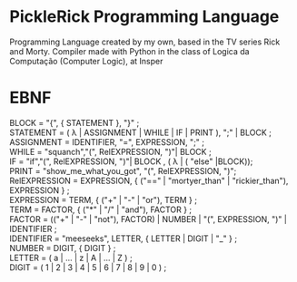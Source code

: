 # PickleRick Programming Language
Programming Language created by my own, based in the TV series Rick and Morty. Compiler made with Python in the class of Logica da Computação (Computer Logic), at Insper


# EBNF
BLOCK = "{", { STATEMENT }, "}" ;<br />
STATEMENT = ( λ | ASSIGNMENT | WHILE | IF | PRINT ), ";" | BLOCK ;<br />
ASSIGNMENT = IDENTIFIER, "=", EXPRESSION, ";" ;<br />
WHILE = "squanch","(", RelEXPRESSION, ")"| BLOCK ;<br />
IF = "if","(", RelEXPRESSION, ")"| BLOCK ,  ( λ |  ( "else" |BLOCK));<br />
PRINT = "show_me_what_you_got", "(", RelEXPRESSION, ")";<br />
RelEXPRESSION = EXPRESSION, { ("==" | "mortyer_than" | "rickier_than"), EXPRESSION } ;<br />
EXPRESSION = TERM, { ("+" | "-" | "or"), TERM } ;<br />
TERM = FACTOR, { ("*" | "/" | "and"), FACTOR } ;<br />
FACTOR = (("+" | "-" | "not"), FACTOR) | NUMBER | "(", EXPRESSION, ")" | IDENTIFIER ;<br />
IDENTIFIER = "meeseeks", LETTER, { LETTER | DIGIT | "_" } ;<br />
NUMBER = DIGIT, { DIGIT } ;<br />
LETTER = ( a | ... | z | A | ... | Z ) ;<br />
DIGIT = ( 1 | 2 | 3 | 4 | 5 | 6 | 7 | 8 | 9 | 0 ) ;<br />
